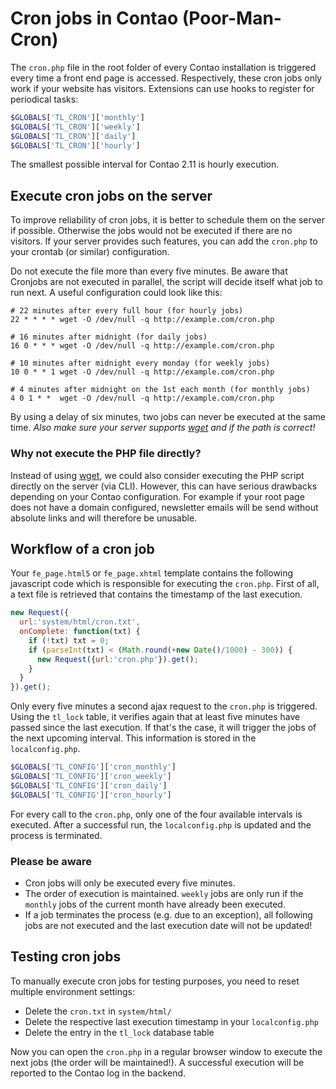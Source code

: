 # Cron jobs in Contao (Poor-Man-Cron)

The `cron.php` file in the root folder of every Contao installation is triggered
every time a front end page is accessed. Respectively, these cron jobs only work
if your website has visitors. Extensions can use hooks to register for periodical
tasks:

```php
$GLOBALS['TL_CRON']['monthly']
$GLOBALS['TL_CRON']['weekly']
$GLOBALS['TL_CRON']['daily']
$GLOBALS['TL_CRON']['hourly']
```

The smallest possible interval for Contao 2.11 is hourly execution.


## Execute cron jobs on the server

To improve reliability of cron jobs, it is better to schedule them on the server
if possible. Otherwise the jobs would not be executed if there are no visitors.
If your server provides such features, you can add the `cron.php` to your 
crontab (or similar) configuration.

Do not execute the file more than every five minutes. Be aware that Cronjobs
are not executed in parallel, the script will decide itself what job to
run next. A useful configuration could look like this:

```
# 22 minutes after every full hour (for hourly jobs)
22 * * * * wget -O /dev/null -q http://example.com/cron.php

# 16 minutes after midnight (for daily jobs)
16 0 * * * wget -O /dev/null -q http://example.com/cron.php

# 10 minutes after midnight every monday (for weekly jobs)
10 0 * * 1 wget -O /dev/null -q http://example.com/cron.php

# 4 minutes after midnight on the 1st each month (for monthly jobs)
4 0 1 * *  wget -O /dev/null -q http://example.com/cron.php
```

By using a delay of six minutes, two jobs can never be executed at the same time.
*Also make sure your server supports [wget][1] and if the path is correct!*


### Why not execute the PHP file directly?

Instead of using [wget][1], we could also consider executing the PHP script
directly on the server (via CLI). However, this can have serious drawbacks
depending on your Contao configuration. For example if your root page does
not have a domain configured, newsletter emails will be send without absolute
links and will therefore be unusable.


## Workflow of a cron job

Your `fe_page.html5` or `fe_page.xhtml` template contains the following 
javascript code which is responsible for executing the `cron.php`. First of all,
a text file is retrieved that contains the timestamp of the last execution.

```js
new Request({
  url:'system/html/cron.txt',
  onComplete: function(txt) {
    if (!txt) txt = 0;
    if (parseInt(txt) < (Math.round(+new Date()/1000) - 300)) {
      new Request({url:'cron.php'}).get();
    }
  }
}).get();
```

Only every five minutes a second ajax request to the `cron.php` is triggered.
Using the `tl_lock` table, it verifies again that at least five minutes have
passed since the last execution. If that's the case, it will trigger the jobs
of the next upcoming interval. This information is stored in the `localconfig.php`.

```php
$GLOBALS['TL_CONFIG']['cron_monthly']
$GLOBALS['TL_CONFIG']['cron_weekly']
$GLOBALS['TL_CONFIG']['cron_daily']
$GLOBALS['TL_CONFIG']['cron_hourly']
```

For every call to the `cron.php`, only one of the four available intervals is
executed. After a successful run, the `localconfig.php` is updated and the
process is terminated.

### Please be aware

- Cron jobs will only be executed every five minutes.
- The order of execution is maintained. `weekly` jobs are only run if the
  `monthly` jobs of the current month have already been executed.
- If a job terminates the process (e.g. due to an exception), all following
  jobs are not executed and the last execution date will not be updated!


## Testing cron jobs

To manually execute cron jobs for testing purposes, you need to reset multiple
environment settings:

- Delete the `cron.txt` in `system/html/`
- Delete the respective last execution timestamp in your `localconfig.php`
- Delete the entry in the `tl_lock` database table

Now you can open the `cron.php` in a regular browser window to execute the 
next jobs (the order will be maintained!). A successful execution will be
reported to the Contao log in the backend.


[1]: http://en.wikipedia.org/wiki/Wget
